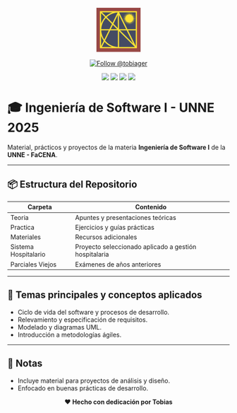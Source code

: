 <p align="center">
  <img src="https://raw.githubusercontent.com/tobiager/UNNE-LSI/main/assets/facena.png" alt="Logo de FaCENA" width="100">
</p>

<p align="center">
  <a href="https://github.com/tobiager">
    <img src="https://img.shields.io/github/followers/tobiager?label=Follow%20@tobiager&style=social" alt="Follow @tobiager" />
  </a>
</p>

<p align="center">
  <img src="https://img.shields.io/badge/UML-02569B?style=for-the-badge"/>
  <img src="https://img.shields.io/badge/UNNE-Ingeniería-blue?style=for-the-badge"/>
  <img src="https://img.shields.io/badge/Estado-%20completado-greenlight?style=for-the-badge"/>
  <img src="https://img.shields.io/badge/Cursada-2025-blue?style=for-the-badge"/>
</p>

# 🎓 Ingeniería de Software I - UNNE 2025

Material, prácticos y proyectos de la materia **Ingeniería de Software I** de la **UNNE - FaCENA**.

---

## 📦 Estructura del Repositorio

| Carpeta | Contenido |
| ------- | --------- |
|  Teoria | Apuntes y presentaciones teóricas |
|  Practica | Ejercicios y guías prácticas |
|  Materiales | Recursos adicionales |
|  Sistema Hospitalario | Proyecto seleccionado aplicado a gestión hospitalaria |
|  Parciales Viejos | Exámenes de años anteriores |

---

## 🚀 Temas principales y conceptos aplicados

- Ciclo de vida del software y procesos de desarrollo.
- Relevamiento y especificación de requisitos.
- Modelado y diagramas UML.
- Introducción a metodologías ágiles.

---

## 📌 Notas

- Incluye material para proyectos de análisis y diseño.
- Enfocado en buenas prácticas de desarrollo.

<p align="center"><b>❤️ Hecho con dedicación por Tobias</b></p>

